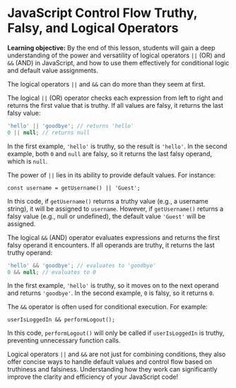 <h1>
  <span class="headline">JavaScript Control Flow</span>
  <span class="subhead">Truthy, Falsy, and Logical Operators</span>
</h1>

**Learning objective:** By the end of this lesson, students will gain a deep understanding of the power and versatility of logical operators `||` (OR) and `&&` (AND) in JavaScript, and how to use them effectively for conditional logic and default value assignments.

The logical operators `||` and `&&` can do more than they seem at first.

The logical `||` (OR) operator checks each expression from left to right and returns the first value that is truthy. If all values are falsy, it returns the last falsy value:

```javascript
'hello' || 'goodbye'; // returns 'hello'
0 || null; // returns null
```

In the first example, `'hello'` is truthy, so the result is `'hello'`. In the second example, both `0` and `null` are falsy, so it returns the last falsy operand, which is `null`.

The power of `||` lies in its ability to provide default values. For instance:

```JS
const username = getUsername() || 'Guest';

```

In this code, if `getUsername()` returns a truthy value (e.g., a username string), it will be assigned to `username`. However, if `getUsername()` returns a falsy value (e.g., null or undefined), the default value `'Guest'` will be assigned.

The logical `&&` (AND) operator evaluates expressions and returns the first falsy operand it encounters. If all operands are truthy, it returns the last truthy operand:

```javascript
'hello' && 'goodbye'; // evaluates to 'goodbye'
0 && null; // evaluates to 0
```

In the first example, `'hello'` is truthy, so it moves on to the next operand and returns `'goodbye'`. In the second example, `0` is falsy, so it returns `0`.

The `&&` operator is often used for conditional execution. For example:

```JS
userIsLoggedIn && performLogout();
```

In this code, `performLogout()` will only be called if `userIsLoggedIn` is truthy, preventing unnecessary function calls.

Logical operators `||` and `&&` are not just for combining conditions, they also offer concise ways to handle default values and control flow based on truthiness and falsiness. Understanding how they work can significantly improve the clarity and efficiency of your JavaScript code!
